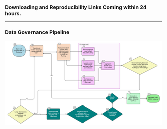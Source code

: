  ### Downloading and Reproducibility Links Coming within 24 hours.
---
### Data Governance Pipeline
![Indic MMLU](/readme-resources/indic-mmlu.png)
